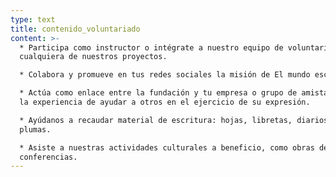 ```yaml
---
type: text
title: contenido_voluntariado
content: >-
  * Participa como instructor o intégrate a nuestro equipo de voluntariado en
  cualquiera de nuestros proyectos.

  * Colabora y promueve en tus redes sociales la misión de El mundo escribe.

  * Actúa como enlace entre la fundación y tu empresa o grupo de amistades. Vive
  la experiencia de ayudar a otros en el ejercicio de su expresión.

  * Ayúdanos a recaudar material de escritura: hojas, libretas, diarios y
  plumas.

  * Asiste a nuestras actividades culturales a beneficio, como obras de teatro y
  conferencias.
---
```


